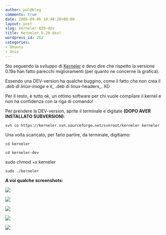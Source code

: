 ```yaml
---
author: pol@blog
comments: true
date: 2008-09-06 10:48:20+00:00
layout: post
slug: kerneler-020-dev
title: Kerneler 0.20-dev!
wordpress_id: 262
categories:
- Ubuntu
- Unix
---
```


Sto seguendo la sviluppo di [Kerneler](http://www.kerneler.org/index.php?title=Pagina_principale) e devo dire che rispetto la versione 0.19a han fatto parecchi miglioramenti (per quanto ne concerne la grafica).

Essendo una DEV-version ha qualche buggino, come il fatto che non crea il _.deb di linux-image_ e il_ .deb di linux-headers_. XD

Per il resto, è tutto ok, un ottimo software per chi vuole compilare il kernel e non ha confidenza con la riga di comando!

Per prendere la DEV-version, aprite il terminale e digitate **(DOPO AVER INSTALLATO SUBVERSION)**:


`svn co https://kerneler.svn.sourceforge.net/svnroot/kerneler kerneler`



Una volta scaricato, per farlo partire, da terminale, digitiamo:


`cd kerneler`




`cd kerneler-dev`




sudo chmod +x kerneler




`sudo ./kerneler`



**A voi qualche screenshots:**

[![](http://www.allfreeportal.com/imghost/thumbs/452213Schermata.png)](http://www.allfreeportal.com/imghost/viewer.php?id=452213Schermata.png)

[![](http://www.allfreeportal.com/imghost/thumbs/976208Schermata-1.png)](http://www.allfreeportal.com/imghost/viewer.php?id=976208Schermata-1.png)

[![](http://www.allfreeportal.com/imghost/thumbs/629248Schermata-2.png)](http://www.allfreeportal.com/imghost/viewer.php?id=629248Schermata-2.png)

[![](http://www.allfreeportal.com/imghost/thumbs/731846Schermata-3.png)](http://www.allfreeportal.com/imghost/viewer.php?id=731846Schermata-3.png)

[![](http://www.allfreeportal.com/imghost/thumbs/25186Schermata-4.png)](http://www.allfreeportal.com/imghost/viewer.php?id=25186Schermata-4.png)
